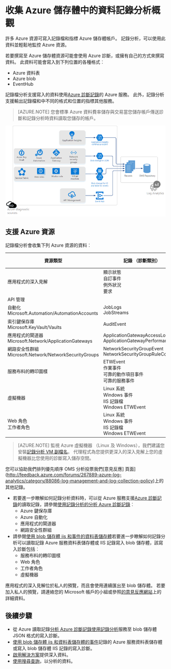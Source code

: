 <properties
    pageTitle="收集 Azure 儲存體中的資料記錄分析概觀 |Microsoft Azure"
    description="Azure 資源可以寫入記錄檔和指標 Azure 儲存體帳戶，請經常使用 Azure 診斷。 記錄檔分析可以索引此資料，並使其可搜尋。"
    services="log-analytics"
    documentationCenter=""
    authors="bandersmsft"
    manager="jwhit"
    editor=""/>

<tags
    ms.service="log-analytics"
    ms.workload="na"
    ms.tgt_pltfrm="na"
    ms.devlang="na"
    ms.topic="article"
    ms.date="10/10/2016"
    ms.author="banders"/>

# <a name="collecting-azure-storage-data-in-log-analytics-overview"></a>收集 Azure 儲存體中的資料記錄分析概觀

許多 Azure 資源可寫入記錄檔和指標 Azure 儲存體帳戶。 記錄分析，可以使用此資料並輕鬆地監控 Azure 資源。

若要撰寫至 Azure 儲存體資源可能會使用 Azure 診斷，或擁有自己的方式來撰寫資料。 此資料可能會寫入到下列位置的各種格式︰

+ Azure 資料表
+ Azure blob
+ EventHub

記錄檔分析支援寫入的資料使用[Azure 診斷記錄](../monitoring-and-diagnostics/monitoring-overview-of-diagnostic-logs.md)的 Azure 服務。 此外，記錄分析支援輸出記錄檔和中不同的格式和位置的指標其他服務。  

>[AZURE.NOTE] 您會標準 Azure 資料費率儲存與交易當您儲存帳戶傳送診斷和記錄分析時資料讀取您儲存的帳戶。

![Azure 儲存圖表](media/log-analytics-azure-storage/azure-storage-diagram.png)

## <a name="supported-azure-resources"></a>支援 Azure 資源

記錄檔分析會收集下列 Azure 資源的資料︰

| 資源類型 | 記錄 （診斷類別） | 記錄檔分析解決方案 |
| --------------------------------------- | -------------------------------- | --------------- |
| 應用程式的深入見解 | 顯示狀態 <br> 自訂事件 <br> 例外狀況 <br> 要求 <br> | 應用程式的深入見解 （預覽版本） |
| API 管理 | | *無*（預覽版本） |
| 自動化 <br> Microsoft.Automation/AutomationAccounts | JobLogs <br> JobStreams          | AzureAutomation （預覽版本） |
| 索引鍵保存庫 <br> Microsoft.KeyVault/Vaults               | AuditEvent                       | KeyVault （預覽版本） |
| 應用程式的閘道器 <br> Microsoft.Network/ApplicationGateways   | ApplicationGatewayAccessLog <br> ApplicationGatewayPerformanceLog | AzureNetworking （預覽版本） |
| 網路安全性群組 <br> Microsoft.Network/NetworkSecurityGroups | NetworkSecurityGroupEvent <br> NetworkSecurityGroupRuleCounter | AzureNetworking （預覽版本） |
| 服務布料的轉印圖樣                          | ETWEvent <br> 作業事件 <br> 可靠的動作項目事件 <br> 可靠的服務事件| ServiceFabric （預覽版本） |
| 虛擬機器 | Linux 系統 <br> Windows 事件 <br> IIS 記錄檔 <br> Windows ETWEvent | *無* |
| Web 角色 <br> 工作者角色 | Linux 系統 <br> Windows 事件 <br> IIS 記錄檔 <br> Windows ETWEvent | *無* |

>[AZURE.NOTE] 監視 Azure 虛擬機器 （Linux 及 Windows），我們建議您安裝[記錄分析 VM 副檔名](log-analytics-azure-vm-extension.md)。 代理程式為您提供更深入的深入見解上您的虛擬機器比您使用的診斷寫入儲存空間。

您可以協助我們排列優先順序 OMS 分析投票我們[意見反應] 頁面](http://feedback.azure.com/forums/267889-azure-log-analytics/category/88086-log-management-and-log-collection-policy)上的其他記錄。


- 若要進一步瞭解如何記錄分析資料時，可以從 Azure 服務支援[Azure 診斷記錄](../monitoring-and-diagnostics/monitoring-overview-of-diagnostic-logs.md)的讀取記錄，請參閱[使用記錄分析的分析 Azure 診斷記錄](log-analytics-azure-storage-json.md)︰
  - Azure 鍵保存庫
  - Azure 自動化
  - 應用程式的閘道器
  - 網路安全性群組
- 請參閱[使用 blob 儲存體 iis 和事件的資料表儲存體](log-analytics-azure-storage-iis-table.md)若要進一步瞭解如何記錄分析可以讀取記錄 Azure 服務資料表儲存體或 IIS 記錄寫入 blob 儲存體，該寫入診斷包括︰
  - 服務布料的轉印圖樣
  - Web 角色
  - 工作者角色
  - 虛擬機器


應用程式的深入見解位於私人的預覽，而且會使用連續匯出至 blob 儲存體。 若要加入私人的預覽，請連絡您的 Microsoft 帳戶的小組或參照[的意見反應網站](https://feedback.azure.com/forums/267889-log-analytics/suggestions/6519248-integration-with-app-insights)上的詳細資料。

## <a name="next-steps"></a>後續步驟

- 從 Azure 讀取記錄[分析 Azure 診斷記錄使用記錄分析](log-analytics-azure-storage-json.md)服務至 blob 儲存體 JSON 格式的寫入診斷。
- [使用 blob 儲存體 iis 和資料表儲存體的事件](log-analytics-azure-storage-iis-table.md)記錄的 Azure 服務資料表儲存體或寫入 blob 儲存體 IIS 記錄的寫入診斷。
- [啟用解決方案](log-analytics-add-solutions.md)提供深入資料。
- [使用搜尋查詢](log-analytics-log-searches.md)，以分析的資料。
